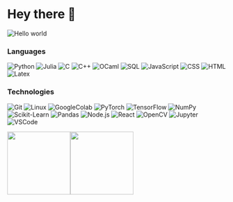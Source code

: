 
# Hey there :wave:

<img src="https://raw.githubusercontent.com/sagar-viradiya/sagar-viradiya/master/resources/banner.png" alt="Hello world">

### Languages

![Python](https://img.shields.io/badge/-Python-000?&logo=Python)
![Julia](https://img.shields.io/badge/-Julia-000?&logo=julia)
![C](https://img.shields.io/badge/-C-000?&logo=C)
![C++](https://img.shields.io/badge/-C++-000?&logo=cplusplus)
![OCaml](https://img.shields.io/badge/-OCaml-000?&logo=ocaml)
![SQL](https://img.shields.io/badge/-SQL-000?&logo=MySQL)
![JavaScript](https://img.shields.io/badge/-JavaScript-000?&logo=JavaScript)
![CSS](https://img.shields.io/badge/-CSS-000?&logo=css3)
![HTML](https://img.shields.io/badge/-HTML-000?&logo=html5)
![Latex](https://img.shields.io/badge/-LaTeX-000?&logo=latex)

### Technologies

![Git](https://img.shields.io/badge/-Git-000?&logo=Git)
![Linux](https://img.shields.io/badge/-Linux-000?&logo=Linux)
![GoogleColab](https://img.shields.io/badge/-GoogleColab-000?&logo=googlecolab)
![PyTorch](https://img.shields.io/badge/-PyTorch-000?&logo=PyTorch)
![TensorFlow](https://img.shields.io/badge/-TensorFlow-000?&logo=TensorFlow)
![NumPy](https://img.shields.io/badge/-NumPy-000?&logo=numpy)
![Scikit-Learn](https://img.shields.io/badge/-ScikitLearn-000?&logo=scikitlearn)
![Pandas](https://img.shields.io/badge/-Pandas-000?&logo=pandas)
![Node.js](https://img.shields.io/badge/-Node.js-000?&logo=node.js)
![React](https://img.shields.io/badge/-React-000?&logo=React)
![OpenCV](https://img.shields.io/badge/-OpenCV-000?&logo=opencv)
![Jupyter](https://img.shields.io/badge/-Jupyter-000?&logo=Jupyter)
![VSCode](https://img.shields.io/badge/-VSCode-000?&logo=visualstudiocode)

<img height="145px" src="https://github-readme-stats.vercel.app/api?username=leomeissner00&hide_border=true&show_icons=true&include_all_commits=true&count_private=true&line_height=21&text_color=000&icon_color=000&bg_color=0,ea6161,ffc64d,fffc4d,52fa5a&theme=graywhite" /><!-- wi*quL3fcV --><img height="145px" src="https://github-readme-stats.vercel.app/api/top-langs/?username=leomeissner00&hide=html&hide_title=true&hide_border=true&layout=compact&langs_count=6&exclude_repo=comp426,Redventures-Movie-Quotes&text_color=000&icon_color=fff&bg_color=0,52fa5a,4dfcff,c64dff&theme=graywhite" />

<!--
**leomeissner00/leomeissner00** is a ✨ _special_ ✨ repository because its `README.md` (this file) appears on your GitHub profile.

Here are some ideas to get you started:

- 🔭 I’m currently working on ...
- 🌱 I’m currently learning ...
- 👯 I’m looking to collaborate on ...
- 🤔 I’m looking for help with ...
- 💬 Ask me about ...
- 📫 How to reach me: ...
- 😄 Pronouns: ...
- ⚡ Fun fact: ...
-->
